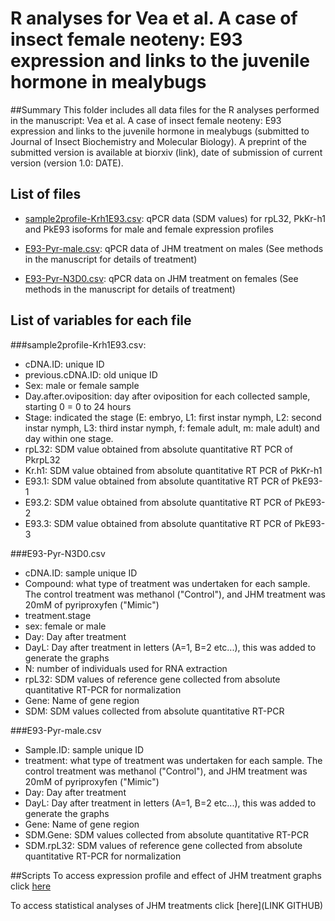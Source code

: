 # R analyses for Vea et al. A case of insect female neoteny: E93 expression and links to the juvenile hormone in mealybugs 


##Summary
This folder includes all data files for the R analyses performed in the manuscript: Vea et al. A case of insect female neoteny: E93 expression and links to the juvenile hormone in mealybugs (submitted to Journal of Insect Biochemistry and Molecular Biology).
A preprint of the submitted version is available at biorxiv (link), date of submission of current version (version 1.0: DATE).
 

## List of files

- [sample2profile-Krh1E93.csv](GITHUBLINK): qPCR data (SDM values) for rpL32, PkKr-h1 and PkE93 isoforms for male and female expression profiles

- [E93-Pyr-male.csv](GITHUBLINK): qPCR data of JHM treatment on males (See methods in the manuscript for details of treatment)

- [E93-Pyr-N3D0.csv](GITHUBLINK): qPCR data on JHM treatment on females (See methods in the manuscript for details of treatment)


## List of variables for each file
###sample2profile-Krh1E93.csv:
- cDNA.ID: unique ID
- previous.cDNA.ID: old unique ID
- Sex: male or female sample                   
- Day.after.oviposition: day after oviposition for each collected sample, starting 0 = 0 to 24 hours
- Stage: indicated the stage (E: embryo, L1: first instar nymph, L2: second instar nymph, L3: third instar nymph, f: female adult, m: male adult) and day within one stage.
- rpL32: SDM value obtained from absolute quantitative RT PCR of PkrpL32
- Kr.h1: SDM value obtained from absolute quantitative RT PCR of PkKr-h1
- E93.1: SDM value obtained from absolute quantitative RT PCR of PkE93-1
- E93.2: SDM value obtained from absolute quantitative RT PCR of PkE93-2
- E93.3: SDM value obtained from absolute quantitative RT PCR of PkE93-3

###E93-Pyr-N3D0.csv
- cDNA.ID: sample unique ID
- Compound: what type of treatment was undertaken for each sample. The control treatment was methanol ("Control"), and JHM treatment was 20mM of pyriproxyfen ("Mimic")      
- treatment.stage
- sex: female or male        
- Day: Day after treatment
- DayL: Day after treatment in letters (A=1, B=2 etc...), this was added to generate the graphs         
- N: number of individuals used for RNA extraction
- rpL32: SDM values of reference gene collected from absolute quantitative RT-PCR for normalization         
- Gene: Name of gene region
- SDM: SDM values collected from absolute quantitative RT-PCR	

###E93-Pyr-male.csv
- Sample.ID: sample unique ID
- treatment: what type of treatment was undertaken for each sample. The control treatment was methanol ("Control"), and JHM treatment was 20mM of pyriproxyfen ("Mimic")
- Day: Day after treatment
- DayL: Day after treatment in letters (A=1, B=2 etc...), this was added to generate the graphs 
- Gene: Name of gene region
- SDM.Gene: SDM values collected from absolute quantitative RT-PCR	
- SDM.rpL32: SDM values of reference gene collected from absolute quantitative RT-PCR for normalization 

##Scripts
To access expression profile and effect of JHM treatment graphs click [here](LINKGITHUB)

To access statistical analyses of JHM treatments click [here](LINK GITHUB)